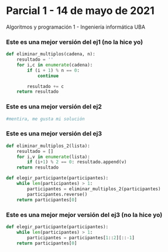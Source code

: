 # Parcial 1 - 14 de mayo de 2021

Algoritmos y programación 1 - Ingeniería informática UBA


### Este es una mejor versión del ej1 (no la hice yo)
```python
def eliminar_multiplos(cadena, n):
    resultado = ''
    for i,c in enumerate(cadena):
        if (i + 1) % n == 0:
            continue

        resultado += c
    return resultado
```

### Este es una mejor versión del ej2
```python
#mentira, me gusta mi solución
```

### Este es una mejor versión del ej3
```python
def eliminar_multiplos_2(lista):
    resultado = []
    for i,v in enumerate(lista):
        if (i+1) % 2 == 0: resultado.append(v)
    return resultado

def elegir_participante(participantes):
    while len(participantes) > 1:
        participantes = eliminar_multiplos_2(participantes)
        participantes.reverse()
    return participantes[0]
```

### Este es una mejor mejor versión del ej3 (no la hice yo)
```python
def elegir_participante(participantes):
    while len(participantes) > 1:
        participantes = participantes[1::2][::-1]
    return participantes[0]
```


